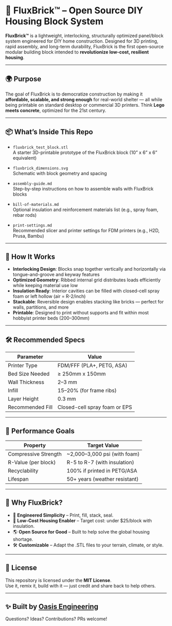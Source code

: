 # 🧱 FluxBrick™ – Open Source DIY Housing Block System

**FluxBrick™** is a lightweight, interlocking, structurally optimized panel/block system engineered for DIY home construction. Designed for 3D printing, rapid assembly, and long-term durability, FluxBrick is the first open-source modular building block intended to **revolutionize low-cost, resilient housing**.

---

## 🌍 Purpose

The goal of FluxBrick is to democratize construction by making it **affordable, scalable, and strong enough** for real-world shelter — all while being printable on standard desktop or commercial 3D printers. Think **Lego meets concrete**, optimized for the 21st century.

---

## 📦 What’s Inside This Repo

- `fluxbrick_test_block.stl`  
  A starter 3D-printable prototype of the FluxBrick block (10” x 6” x 6” equivalent)

- `fluxbrick_dimensions.svg`  
  Schematic with block geometry and spacing

- `assembly-guide.md`  
  Step-by-step instructions on how to assemble walls with FluxBrick blocks

- `bill-of-materials.md`  
  Optional insulation and reinforcement materials list (e.g., spray foam, rebar rods)

- `print-settings.md`  
  Recommended slicer and printer settings for FDM printers (e.g., H2D, Prusa, Bambu)

---

## 🧩 How It Works

- **Interlocking Design**: Blocks snap together vertically and horizontally via tongue-and-groove and keyway features
- **Optimized Geometry**: Ribbed internal grid distributes loads efficiently while keeping material use low
- **Insulation Ready**: Interior cavities can be filled with closed-cell spray foam or left hollow (air = R-2/inch)
- **Stackable**: Reversible design enables stacking like bricks — perfect for walls, partitions, and more
- **Printable**: Designed to print without supports and fit within most hobbyist printer beds (200–300mm)

---

## 🛠 Recommended Specs

| Parameter         | Value                          |
|------------------|---------------------------------|
| Printer Type      | FDM/FFF (PLA+, PETG, ASA)       |
| Bed Size Needed   | ≥ 250mm x 150mm                 |
| Wall Thickness    | 2–3 mm                          |
| Infill            | 15–20% (for frame ribs)         |
| Layer Height      | 0.3 mm                          |
| Recommended Fill  | Closed-cell spray foam or EPS   |

---

## 🧪 Performance Goals

| Property              | Target Value                  |
|-----------------------|-------------------------------|
| Compressive Strength  | ~2,000–3,000 psi (with foam)  |
| R-Value (per block)   | R-5 to R-7 (with insulation)   |
| Recyclability         | 100% if printed in PETG/ASA    |
| Lifespan              | 50+ years (weather resistant) |

---

## 🧱 Why FluxBrick?

- 🧠 **Engineered Simplicity** – Print, fill, stack, seal.
- 💸 **Low-Cost Housing Enabler** – Target cost: under $25/block with insulation.
- 🌎 **Open Source for Good** – Built to help solve the global housing shortage.
- 🛠 **Customizable** – Adapt the .STL files to your terrain, climate, or style.

---

## 📜 License

This repository is licensed under the **MIT License**.  
Use it, remix it, build with it — just credit and share back to help others.

---

## ✨ Built by [Oasis Engineering](https://oasisengineering.com)

Questions? Ideas? Contributions? PRs welcome!

